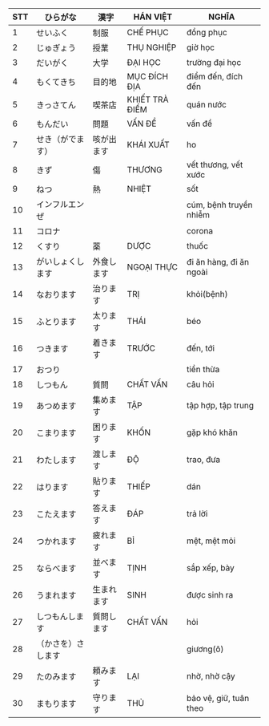 |STT|ひらがな|漢字|HÁN VIỆT|NGHĨA
|---|----|---|---|---|
1|せいふく|制服|CHẾ PHỤC|đồng phục|
2|じゅぎょう|授業|THỤ NGHIỆP|giờ học|
3|だいがく|大学|ĐẠI HỌC|trường đại học|
4|もくてきち|目的地|MỤC ĐÍCH ĐỊA|điểm đến, đích đến|
5|きっさてん|喫茶店|KHIẾT TRÀ ĐIỂM|quán nước|
6|もんだい|問題|VẤN ĐỀ|vấn đề|
7|せき（がでます）|咳が出ます|KHÁI XUẤT|ho|
8|きず|傷|THƯƠNG|vết thương, vết xước|
9|ねつ|熱|NHIỆT|sốt|
10|インフルエンぜ|||cúm, bệnh truyền nhiễm|
11|コロナ|||corona|
12|くすり|薬|DƯỢC|thuốc|
13|がいしょくします|外食します|NGOẠI THỰC|đi ăn hàng, đi ăn ngoài|
14|なおります|治ります|TRỊ|khỏi(bệnh)|
15|ふとります|太ります|THÁI|béo|
16|つきます|着きます|TRƯỚC|đến, tới|
17|おつり|||tiền thừa|
18|しつもん|質問|CHẤT VẤN|câu hỏi|
19|あつめます|集めます|TẬP|tập hợp, tập trung|
20|こまります|困ります|KHỐN|gặp khó khăn|
21|わたします|渡します|ĐỘ|trao, đưa|
22|はります|貼ります|THIẾP|dán|
23|こたえます|答えます|ĐÁP|trả lời|
24|つかれます|疲れます|BỈ|mệt, mệt mỏi|
25|ならべます|並べます|TỊNH|sắp xếp, bày|
26|うまれます|生まれます|SINH|được sinh ra|
27|しつもんします|質問します|CHẤT VẤN|hỏi|
28|（かさを）さします|||giương(ô)|
29|たのみます|頼みます|LẠI|nhờ, nhờ cậy|
30|まもります|守ります|THỦ|bảo vệ, giữ, tuân theo|